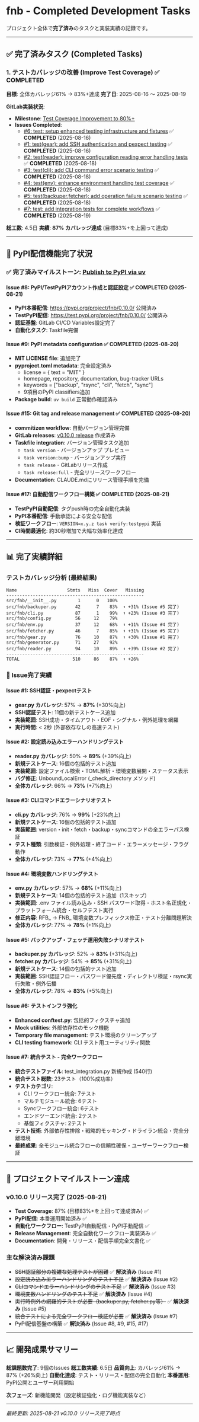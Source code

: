 # fnb - Completed Development Tasks

プロジェクト全体で**完了済み**のタスクと実装実績の記録です。

---

## ✅ 完了済みタスク (Completed Tasks)

### 1. テストカバレッジの改善 (Improve Test Coverage) ✅ **COMPLETED**
**目標**: 全体カバレッジ61% → 83%+達成
**完了日**: 2025-08-16 ～ 2025-08-19

**GitLab実装状況**:
- **Milestone**: [Test Coverage Improvement to 80%+](https://gitlab.com/qumasan/fnb/-/milestones/1)
- **Issues Completed**:
  - [#6: test: setup enhanced testing infrastructure and fixtures](https://gitlab.com/qumasan/fnb/-/issues/6) ✅ **COMPLETED** (2025-08-16)
  - [#1: test(gear): add SSH authentication and pexpect testing](https://gitlab.com/qumasan/fnb/-/issues/1) ✅ **COMPLETED** (2025-08-16)
  - [#2: test(reader): improve configuration reading error handling tests](https://gitlab.com/qumasan/fnb/-/issues/2) ✅ **COMPLETED** (2025-08-18)
  - [#3: test(cli): add CLI command error scenario testing](https://gitlab.com/qumasan/fnb/-/issues/3) ✅ **COMPLETED** (2025-08-18)
  - [#4: test(env): enhance environment handling test coverage](https://gitlab.com/qumasan/fnb/-/issues/4) ✅ **COMPLETED** (2025-08-18)
  - [#5: test(backuper,fetcher): add operation failure scenario testing](https://gitlab.com/qumasan/fnb/-/issues/5) ✅ **COMPLETED** (2025-08-18)
  - [#7: test: add integration tests for complete workflows](https://gitlab.com/qumasan/fnb/-/issues/7) ✅ **COMPLETED** (2025-08-19)

**総工数**: 4.5日
**実績**: **87% カバレッジ達成** (目標83%+を上回って達成)

---

## 🚀 PyPI配信機能完了状況

### ✅ 完了済みマイルストーン: [Publish to PyPI via uv](https://gitlab.com/qumasan/fnb/-/milestones/2)

#### Issue #8: PyPI/TestPyPIアカウント作成と認証設定 ✅ **COMPLETED** (2025-08-21)
- **PyPI本番配信**: https://pypi.org/project/fnb/0.10.0/ 公開済み
- **TestPyPI配信**: https://test.pypi.org/project/fnb/0.10.0/ 公開済み
- **認証基盤**: GitLab CI/CD Variables設定完了
- **自動化タスク**: Taskfile完備

#### Issue #9: PyPI metadata configuration ✅ **COMPLETED** (2025-08-20)
- **MIT LICENSE file**: 追加完了
- **pyproject.toml metadata**: 完全設定済み
  - license = { text = "MIT" }
  - homepage, repository, documentation, bug-tracker URLs
  - keywords = ["backup", "rsync", "cli", "fetch", "sync"]
  - 9項目のPyPI classifiers追加
- **Package build**: `uv build` 正常動作確認済み

#### Issue #15: Git tag and release management ✅ **COMPLETED** (2025-08-20)
- **commitizen workflow**: 自動バージョン管理完備
- **GitLab releases**: [v0.10.0 release](https://gitlab.com/qumasan/fnb/-/releases/0.10.0) 作成済み
- **Taskfile integration**: バージョン管理タスク追加
  - `task version` - バージョンアップ プレビュー
  - `task version:bump` - バージョンアップ実行
  - `task release` - GitLabリリース作成
  - `task release:full` - 完全リリースワークフロー
- **Documentation**: CLAUDE.mdにリリース管理手順を完備

#### Issue #17: 自動配信ワークフロー構築 ✅ **COMPLETED** (2025-08-21)
- **TestPyPI自動配信**: タグpush時の完全自動化実装
- **PyPI本番配信**: 手動承認による安全な配信
- **検証ワークフロー**: `VERSION=x.y.z task verify:testpypi` 実装
- **CI時間最適化**: 約30秒増加で大幅な効率化達成

---

## 📊 完了実績詳細

### テストカバレッジ分析 (最終結果)
```
Name                   Stmts   Miss  Cover   Missing
----------------------------------------------------
src/fnb/__init__.py        1      0   100%
src/fnb/backuper.py       42      7    83%  ⬆️ +31% (Issue #5 完了)
src/fnb/cli.py            87      1    99%  ⬆️ +23% (Issue #3 完了)
src/fnb/config.py         56     12    79%
src/fnb/env.py            37     12    68%  ⬆️ +11% (Issue #4 完了)
src/fnb/fetcher.py        46      7    85%  ⬆️ +31% (Issue #5 完了)
src/fnb/gear.py           76     10    87%  ⬆️ +30% (Issue #1 完了)
src/fnb/generator.py      71     27    92%
src/fnb/reader.py         94     10    89%  ⬆️ +39% (Issue #2 完了)
----------------------------------------------------
TOTAL                    510     86    87%  ⬆️ +26%
```

### 🎯 Issue完了実績

#### Issue #1: SSH認証・pexpectテスト
- **gear.py カバレッジ**: 57% → **87%** (+30%向上)
- **SSH認証テスト**: 11個の新テストケース追加
- **実装範囲**: SSH成功・タイムアウト・EOF・シグナル・例外処理を網羅
- **実行時間**: < 2秒 (外部依存なしの高速テスト)

#### Issue #2: 設定読み込みエラーハンドリングテスト
- **reader.py カバレッジ**: 50% → **89%** (+39%向上)
- **新規テストケース**: 16個の包括的テスト追加
- **実装範囲**: 設定ファイル検索・TOML解析・環境変数展開・ステータス表示
- **バグ修正**: UnboundLocalError (_check_directory メソッド)
- **全体カバレッジ**: 66% → **73%** (+7%向上)

#### Issue #3: CLIコマンドエラーシナリオテスト
- **cli.py カバレッジ**: 76% → **99%** (+23%向上)
- **新規テストケース**: 16個の包括的テスト追加
- **実装範囲**: version・init・fetch・backup・syncコマンドの全エラーパス検証
- **テスト種類**: 引数検証・例外処理・終了コード・エラーメッセージ・フラグ動作
- **全体カバレッジ**: 73% → **77%** (+4%向上)

#### Issue #4: 環境変数ハンドリングテスト
- **env.py カバレッジ**: 57% → **68%** (+11%向上)
- **新規テストケース**: 14個の包括的テスト追加（1スキップ）
- **実装範囲**: .env ファイル読み込み・SSH パスワード取得・ホスト名正規化・プラットフォーム統合・セルフテスト実行
- **修正内容**: RFB_ → FNB_ 環境変数プレフィックス修正・テスト分離問題解決
- **全体カバレッジ**: 77% → **78%** (+1%向上)

#### Issue #5: バックアップ・フェッチ運用失敗シナリオテスト
- **backuper.py カバレッジ**: 52% → **83%** (+31%向上)
- **fetcher.py カバレッジ**: 54% → **85%** (+31%向上)
- **新規テストケース**: 14個の包括的テスト追加
- **実装範囲**: SSH認証フロー・パスワード優先度・ディレクトリ検証・rsync実行失敗・例外伝播
- **全体カバレッジ**: 78% → **83%** (+5%向上)

#### Issue #6: テストインフラ強化
- **Enhanced conftest.py**: 包括的フィクスチャ追加
- **Mock utilities**: 外部依存性のモック機能
- **Temporary file management**: テスト環境のクリーンアップ
- **CLI testing framework**: CLI テスト用ユーティリティ関数

#### Issue #7: 統合テスト - 完全ワークフロー
- **統合テストファイル**: test_integration.py 新規作成 (540行)
- **統合テスト総数**: 23テスト（100%成功率）
- **テストカテゴリ**:
  - CLI ワークフロー統合: 7テスト
  - マルチモジュール統合: 6テスト
  - Syncワークフロー統合: 6テスト
  - エンドツーエンド統合: 2テスト
  - 基盤フィクスチャ: 2テスト
- **テスト技術**: 外部依存性排除・戦略的モッキング・ドライラン統合・完全分離環境
- **最終成果**: 全モジュール統合フローの信頼性確保・ユーザーワークフロー検証

---

## 🎯 プロジェクトマイルストーン達成

### v0.10.0 リリース完了 (2025-08-21)
- **Test Coverage**: 87% (目標83%+を上回って達成済み) ✅
- **PyPI配信**: 本番運用開始済み ✅
- **自動化ワークフロー**: TestPyPI自動配信・PyPI手動配信 ✅
- **Release Management**: 完全自動化ワークフロー実装済み ✅
- **Documentation**: 開発・リリース・配信手順完全文書化 ✅

### 主な解決済み課題
- ~~SSH認証部分の複雑な処理テストが困難~~ ✅ **解決済み** (Issue #1)
- ~~設定読み込みエラーハンドリングのテスト不足~~ ✅ **解決済み** (Issue #2)
- ~~CLIコマンドエラーハンドリングのテスト不足~~ ✅ **解決済み** (Issue #3)
- ~~環境変数ハンドリングのテスト不足~~ ✅ **解決済み** (Issue #4)
- ~~実行時例外の網羅的テストが必要（backuper.py, fetcher.py等）~~ ✅ **解決済み** (Issue #5)
- ~~統合テストによる完全ワークフロー検証が必要~~ ✅ **解決済み** (Issue #7)
- ~~PyPI配信基盤の構築~~ ✅ **解決済み** (Issue #8, #9, #15, #17)

---

## 📈 開発成果サマリー

**総課題数完了**: 9個のIssues
**総工数実績**: 6.5日
**品質向上**: カバレッジ61% → 87% (+26%向上)
**自動化達成**: テスト・リリース・配信の完全自動化
**本番運用**: PyPI公開とユーザー利用開始

**次フェーズ**: 新機能開発（設定検証強化・ログ機能実装など）

---

*最終更新: 2025-08-21 v0.10.0 リリース完了時点*
